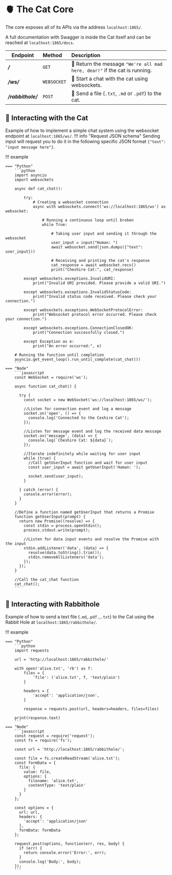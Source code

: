 # :anatomical_heart: The Cat Core

The core exposes all of its APIs via the address `localhost:1865/`.   

A full documentation with Swagger is inside the Cat itself and can be reached at `localhost:1865/docs`.   

| Endpoint           | Method      | Description                                                                         |
|--------------------|:------------|:------------------------------------------------------------------------------------|
| ___/___            | `GET`       | :handshake: Return the message `"We're all mad here, dear!"` if the cat is running. |
| ___/ws/___         | `WEBSOCKET` | :speech_balloon: Start a chat with the cat using websockets.                        |
| ___/rabbithole/___ | `POST`      | :rabbit: Send a file (`.txt`, `.md` or `.pdf`) to the cat.                          |


## :speech_balloon: Interacting with the Cat

Example of how to implement a simple chat system using the websocket endpoint at `localhost:1865/ws/`.
!!! info "Request JSON schema"
    Sending input will request you to do it in the following specific JSON format `{"text": "input message here"}`.

!!! example

    === "Python"
        ```python
        import asyncio
        import websockets
    
        async def cat_chat():
        
            try:
                # Creating a websocket connection
                async with websockets.connect('ws://localhost:1865/ws') as websocket:
        
                    # Running a continuous loop until broken
                    while True:
        
                        # Taking user input and sending it through the websocket
                        user_input = input("Human: ")
                        await websocket.send(json.dumps({"text": user_input}))
        
                        # Receiving and printing the cat's response
                        cat_response = await websocket.recv()
                        print("Cheshire Cat:", cat_response)
        
            except websockets.exceptions.InvalidURI:
                print("Invalid URI provided. Please provide a valid URI.")
        
            except websockets.exceptions.InvalidStatusCode:
                print("Invalid status code received. Please check your connection.")
        
            except websockets.exceptions.WebSocketProtocolError:
                print("Websocket protocol error occurred. Please check your connection.")
        
            except websockets.exceptions.ConnectionClosedOK:
                print("Connection successfully closed.")
        
            except Exception as e:
                print("An error occurred:", e)
        
        # Running the function until completion
        asyncio.get_event_loop().run_until_complete(cat_chat())
        ```   
    === "Node"
        ```javascript
        const WebSocket = require('ws');
    
        async function cat_chat() {
        
          try {
            const socket = new WebSocket('ws://localhost:1865/ws/');
        
            //Listen for connection event and log a message
            socket.on('open', () => {
              console.log('Connected to the Ceshire Cat');
            });
        
            //Listen for message event and log the received data message
            socket.on('message', (data) => {
              console.log(`Cheshire Cat: ${data}`);
            });
        
            //Iterate indefinitely while waiting for user input
            while (true) {
              //Call getUserInput function and wait for user input
              const user_input = await getUserInput('Human: ');
    
              socket.send(user_input);
            }
        
          } catch (error) {
            console.error(error);
          }
        }
        
        //Define a function named getUserInput that returns a Promise
        function getUserInput(prompt) {
          return new Promise((resolve) => {
            const stdin = process.openStdin();
            process.stdout.write(prompt);
        
            //Listen for data input events and resolve the Promise with the input
            stdin.addListener('data', (data) => {
              resolve(data.toString().trim());
              stdin.removeAllListeners('data');
            });
          });
        }
        
        //Call the cat_chat function
        cat_chat();
        ```
   
## :rabbit: Interacting with Rabbithole

Example of how to send a text file (`.md`,`.pdf.`,`.txt`) to the Cat using the Rabbit Hole at `localhost:1865/rabbithole/`.

!!! example

    === "Python"
        ```python
        import requests
        
        url = 'http://localhost:1865/rabbithole/'
        
        with open('alice.txt', 'rb') as f:
            files = {
                'file': ('alice.txt', f, 'text/plain')
            }
        
            headers = {
                'accept': 'application/json',
            }
        
            response = requests.post(url, headers=headers, files=files)
        
        print(response.text)
        ```
    === "Node"
        ```javascript
        const request = require('request');
        const fs = require('fs');
        
        const url = 'http://localhost:1865/rabbithole/';
        
        const file = fs.createReadStream('alice.txt');
        const formData = {
          file: {
            value: file,
            options: {
              filename: 'alice.txt',
              contentType: 'text/plain'
            }
          }
        };
        
        const options = {
          url: url,
          headers: {
            'accept': 'application/json'
          },
          formData: formData
        };
        
        request.post(options, function(err, res, body) {
          if (err) {
            return console.error('Error:', err);
          }
          console.log('Body:', body);
        });
        ```   
   
